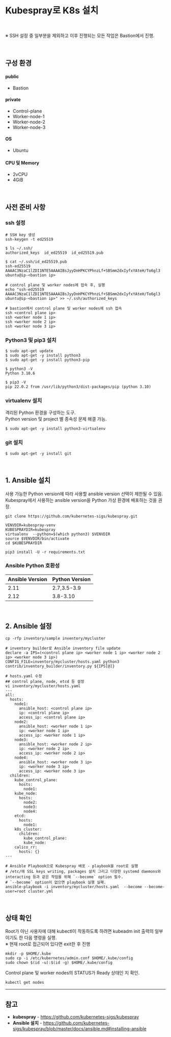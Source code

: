 # Kubespray로 K8s 설치

<br>

※ SSH 설정 중 일부분을 제외하고 이후 진행되는 모든 작업은 Bastion에서 진행.

<br>

## 구성 환경
#### public
- Bastion

#### private
- Control-plane
- Worker-node-1
- Worker-node-2
- Worker-node-3

#### OS
- Ubuntu

#### CPU 및 Memory
- 2vCPU
- 4GiB

<br>

## 사전 준비 사항
### ssh 설정
```
# SSH key 생성
ssh-keygen -t ed25519

$ ls ~/.ssh/
authorized_keys  id_ed25519  id_ed25519.pub

$ cat ~/.ssh/id_ed25519.pub
ssh-ed25519 AAAAC3NzaC1lZDI1NTE5AAAAIBsJyyDnHPKCYPhnzLf+SBSmm2dxIyfxYAteH/To6gl3 ubuntu@ip-<bastion ip>

# control plane 및 worker nodes에 접속 후, 실행
echo "ssh-ed25519 AAAAC3NzaC1lZDI1NTE5AAAAIBsJyyDnHPKCYPhnzLf+SBSmm2dxIyfxYAteH/To6gl3 ubuntu@ip-<bastion ip>" >> ~/.ssh/authorized_keys

# bastion에서 control plane 및 worker nodes에 ssh 접속
ssh <control plane ip>
ssh <worker node 1 ip>
ssh <worker node 2 ip>
ssh <worker node 3 ip>
```

### Python3 및 pip3 설치
```
$ sudo apt-get update
$ sudo apt-get -y install python3
$ sudo apt-get -y install python3-pip

$ python3 -V
Python 3.10.6

$ pip3 -V
pip 22.0.2 from /usr/lib/python3/dist-packages/pip (python 3.10)
```

### virtualenv 설치
격리된 Python 환경을 구성하는 도구.  
Python version 및 project 별 종속성 문제 해결 가능.

```
$ sudo apt-get -y install python3-virtualenv
```

### git 설치
```
$ sudo apt-get -y install git
```

<br>

## 1. Ansible 설치
사용 가능한 Python version에 따라 사용할 ansible version 선택이 제한될 수 있음.  
Kubespray에서 사용하는 ansible version을 Python 가상 환경에 배포하는 것을 권장.

```
git clone https://github.com/kubernetes-sigs/kubespray.git

VENVDIR=kubespray-venv
KUBESPRAYDIR=kubespray
virtualenv  --python=$(which python3) $VENVDIR
source $VENVDIR/bin/activate
cd $KUBESPRAYDIR

pip3 install -U -r requirements.txt
```

### Ansible Python 호환성
|Ansible Version|Python Version|
|---|---|
|2.11|2.7,3.5-3.9|
|2.12|3.8-3.10|

<br>

## 2. Ansible 설정
```
cp -rfp inventory/sample inventory/mycluster

# inventory builder로 Ansible inventory file update
declare -a IPS=(<control plane ip> <worker node 1 ip> <worker node 2 ip> <worker node 3 ip>)
CONFIG_FILE=inventory/mycluster/hosts.yaml python3 contrib/inventory_builder/inventory.py ${IPS[@]}

# hosts.yaml 수정
## control plane, node, etcd 등 설정
vi inventory/mycluster/hosts.yaml
---
all:
  hosts:
    node1:
      ansible_host: <control plane ip>
      ip: <control plane ip>
      access_ip: <control plane ip>
    node2:
      ansible_host: <worker node 1 ip>
      ip: <worker node 1 ip>
      access_ip: <worker node 1 ip>
    node3:
      ansible_host: <worker node 2 ip>
      ip: <worker node 2 ip>
      access_ip: <worker node 2 ip>
    node4:
      ansible_host: <worker node 3 ip>
      ip: <worker node 3 ip>
      access_ip: <worker node 3 ip>
  children:
    kube_control_plane:
      hosts:
        node1:
    kube_node:
      hosts:
        node2:
        node3:
        node4:
    etcd:
      hosts:
        node1:
    k8s_cluster:
      children:
        kube_control_plane:
        kube_node:
    calico_rr:
      hosts: {}
---

# Ansible Playbook으로 Kubespray 배포 - playbook을 root로 실행
# /etc/에 SSL keys writing, packages 설치 그리고 다양한 systemd daemons와 interacting 등과 같은 작업을 위해 `--become` option 필수.
# `--become` option이 없으면 playbook 실행 실패.
ansible-playbook -i inventory/mycluster/hosts.yaml  --become --become-user=root cluster.yml
```

<br>

## 상태 확인
Root가 아닌 사용자에 대해 kubectl이 작동하도록 하려면 kubeadm init 출력의 일부이기도 한 다음 명령을 실행.  
※ 현재 root로 접근되어 있다면 exit한 후 진행

```
mkdir -p $HOME/.kube
sudo cp -i /etc/kubernetes/admin.conf $HOME/.kube/config
sudo chown $(id -u):$(id -g) $HOME/.kube/config
```

Control plane 및 worker nodes의 STATUS가 Ready 상태인 지 확인.

```
kubectl get nodes
```

<hr>

## 참고
- **kubespray** - https://github.com/kubernetes-sigs/kubespray
- **Ansible 설치** - https://github.com/kubernetes-sigs/kubespray/blob/master/docs/ansible.md#installing-ansible
